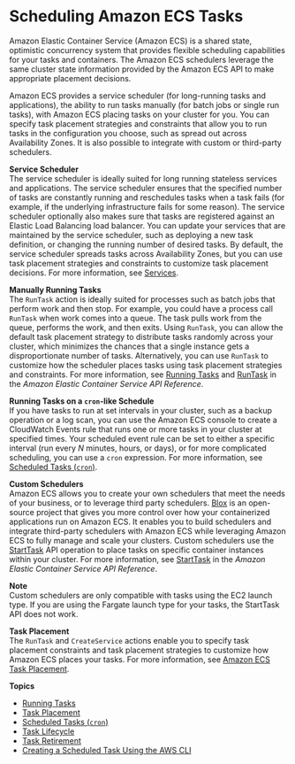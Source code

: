 # Scheduling Amazon ECS Tasks<a name="scheduling_tasks"></a>

Amazon Elastic Container Service \(Amazon ECS\) is a shared state, optimistic concurrency system that provides flexible scheduling capabilities for your tasks and containers\. The Amazon ECS schedulers leverage the same cluster state information provided by the Amazon ECS API to make appropriate placement decisions\.

Amazon ECS provides a service scheduler \(for long\-running tasks and applications\), the ability to run tasks manually \(for batch jobs or single run tasks\), with Amazon ECS placing tasks on your cluster for you\. You can specify task placement strategies and constraints that allow you to run tasks in the configuration you choose, such as spread out across Availability Zones\. It is also possible to integrate with custom or third\-party schedulers\.

**Service Scheduler**  
The service scheduler is ideally suited for long running stateless services and applications\. The service scheduler ensures that the specified number of tasks are constantly running and reschedules tasks when a task fails \(for example, if the underlying infrastructure fails for some reason\)\. The service scheduler optionally also makes sure that tasks are registered against an Elastic Load Balancing load balancer\. You can update your services that are maintained by the service scheduler, such as deploying a new task definition, or changing the running number of desired tasks\. By default, the service scheduler spreads tasks across Availability Zones, but you can use task placement strategies and constraints to customize task placement decisions\. For more information, see [Services](ecs_services.md)\.

**Manually Running Tasks**  
The `RunTask` action is ideally suited for processes such as batch jobs that perform work and then stop\. For example, you could have a process call `RunTask` when work comes into a queue\. The task pulls work from the queue, performs the work, and then exits\. Using `RunTask`, you can allow the default task placement strategy to distribute tasks randomly across your cluster, which minimizes the chances that a single instance gets a disproportionate number of tasks\. Alternatively, you can use `RunTask` to customize how the scheduler places tasks using task placement strategies and constraints\. For more information, see [Running Tasks](ecs_run_task.md) and [RunTask](http://docs.aws.amazon.com/AmazonECS/latest/APIReference//API_RunTask.html) in the *Amazon Elastic Container Service API Reference*\.

**Running Tasks on a `cron`\-like Schedule**  
If you have tasks to run at set intervals in your cluster, such as a backup operation or a log scan, you can use the Amazon ECS console to create a CloudWatch Events rule that runs one or more tasks in your cluster at specified times\. Your scheduled event rule can be set to either a specific interval \(run every *N* minutes, hours, or days\), or for more complicated scheduling, you can use a `cron` expression\. For more information, see [Scheduled Tasks \(`cron`\)](scheduled_tasks.md)\.

**Custom Schedulers**  
Amazon ECS allows you to create your own schedulers that meet the needs of your business, or to leverage third party schedulers\. [Blox](https://blox.github.io/) is an open\- source project that gives you more control over how your containerized applications run on Amazon ECS\. It enables you to build schedulers and integrate third\-party schedulers with Amazon ECS while leveraging Amazon ECS to fully manage and scale your clusters\. Custom schedulers use the [StartTask](http://docs.aws.amazon.com/AmazonECS/latest/APIReference//API_StartTask.html) API operation to place tasks on specific container instances within your cluster\. For more information, see [StartTask](http://docs.aws.amazon.com/AmazonECS/latest/APIReference//API_StartTask.html) in the *Amazon Elastic Container Service API Reference*\.

**Note**  
Custom schedulers are only compatible with tasks using the EC2 launch type\. If you are using the Fargate launch type for your tasks, the StartTask API does not work\.

**Task Placement**  
The `RunTask` and `CreateService` actions enable you to specify task placement constraints and task placement strategies to customize how Amazon ECS places your tasks\. For more information, see [Amazon ECS Task Placement](task-placement.md)\.

**Topics**
+ [Running Tasks](ecs_run_task.md)
+ [Task Placement](task-placement.md)
+ [Scheduled Tasks \(`cron`\)](scheduled_tasks.md)
+ [Task Lifecycle](task_life_cycle.md)
+ [Task Retirement](task-retirement.md)
+ [Creating a Scheduled Task Using the AWS CLI](scheduled_tasks_cli_tutorial.md)